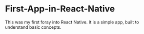 # First-App-in-React-Native
This was my first foray into React Native. It is a simple app, built to understand basic concepts.
